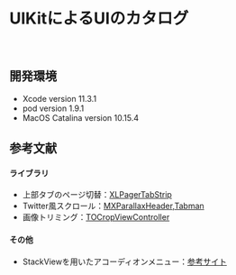 UIKitによるUIのカタログ
====
　
## 開発環境
- Xcode version 11.3.1
- pod version 1.9.1
- MacOS Catalina version 10.15.4

## 参考文献
#### ライブラリ
- 上部タブのページ切替：[XLPagerTabStrip](https://github.com/xmartlabs/XLPagerTabStrip)  
- Twitter風スクロール：[MXParallaxHeader](https://github.com/maxep/MXParallaxHeader),[Tabman](https://github.com/uias/Tabman)
- 画像トリミング：[TOCropViewController](https://github.com/TimOliver/TOCropViewController)  

####  その他
- StackViewを用いたアコーディオンメニュー：[参考サイト](https://github.com/nRewik/UIStackViewEasyAnimation)  
